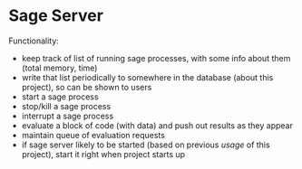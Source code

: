 # Sage Server

Functionality:

- keep track of list of running sage processes, with some info about them (total memory, time)
- write that list periodically to somewhere in the database (about this project), so can be shown to users
- start a sage process
- stop/kill a sage process
- interrupt a sage process
- evaluate a block of code (with data) and push out results as they appear
- maintain queue of evaluation requests
- if sage server likely to be started (based on previous _usage_ of this project), start it right when project starts up
